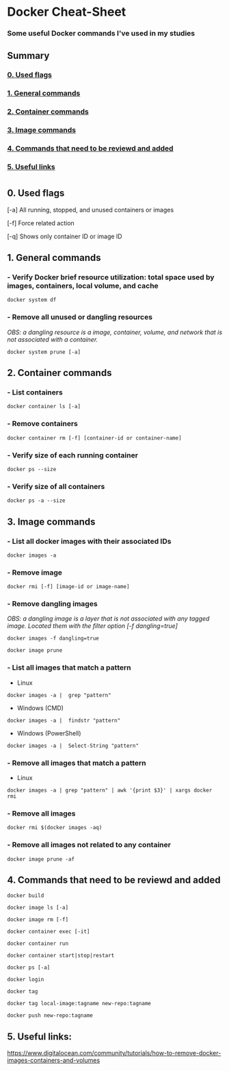 # Docker Cheat-Sheet
### Some useful Docker commands I've used in my studies

## Summary
### [0. Used flags](https://github.com/oidani/docker-cheat-sheet/blob/master/README_en.md#0-used-flags-1)
### [1. General commands](https://github.com/oidani/docker-cheat-sheet/blob/master/README_en.md#1-general-commands-1)
### [2. Container commands](https://github.com/oidani/docker-cheat-sheet/blob/master/README_en.md#2-container-commands-1)
### [3. Image commands](https://github.com/oidani/docker-cheat-sheet/blob/master/README_en.md#3-image-commands-1)
### [4. Commands that need to be reviewd and added](https://github.com/oidani/docker-cheat-sheet/blob/master/README_en.md#4-commands-that-need-to-be-reviewd-and-added-1)
### [5. Useful links](https://github.com/oidani/docker-cheat-sheet/blob/master/README_en.md#5-useful-links-1)

#

## 0. Used flags

[-a] All running, stopped, and unused containers or images

[-f] Force related action

[-q] Shows only container ID or image ID

## 1. General commands

### - Verify Docker brief resource utilization: total space used by images, containers, local volume, and cache
`docker system df`

### - Remove all unused or dangling resources
_OBS: a dangling resource is a image, container, volume, and network that is not associated with a container._

`docker system prune [-a]`

## 2. Container commands

### - List containers

`docker container ls [-a]`

### - Remove containers

`docker container rm [-f] [container-id or container-name]`

### - Verify size of each running container

`docker ps --size`

### - Verify size of all containers

`docker ps -a --size`

## 3. Image commands

### - List all docker images with their associated IDs

`docker images -a`

### - Remove image

`docker rmi [-f] [image-id or image-name]`

### - Remove dangling images
_OBS: a dangling image is a layer that is not associated with any tagged image. Located them with the filter option [-f dangling=true]_

`docker images -f dangling=true`

`docker image prune`

### - List all images that match a pattern
- Linux

`docker images -a |  grep "pattern"`

- Windows (CMD)

`docker images -a |  findstr "pattern"`

- Windows (PowerShell)

`docker images -a |  Select-String "pattern"`

### - Remove all images that match a pattern
- Linux

`docker images -a | grep "pattern" | awk '{print $3}' | xargs docker rmi`

### - Remove all images

`docker rmi $(docker images -aq)`

### - Remove all images not related to any container

`docker image prune -af`

## 4. Commands that need to be reviewd and added

`docker build`

`docker image ls [-a]`

`docker image rm [-f]`

`docker container exec [-it]`

`docker container run`

`docker container start|stop|restart`

`docker ps [-a]`

`docker login`

`docker tag`

`docker tag local-image:tagname new-repo:tagname`

`docker push new-repo:tagname`

## 5. Useful links:

https://www.digitalocean.com/community/tutorials/how-to-remove-docker-images-containers-and-volumes
